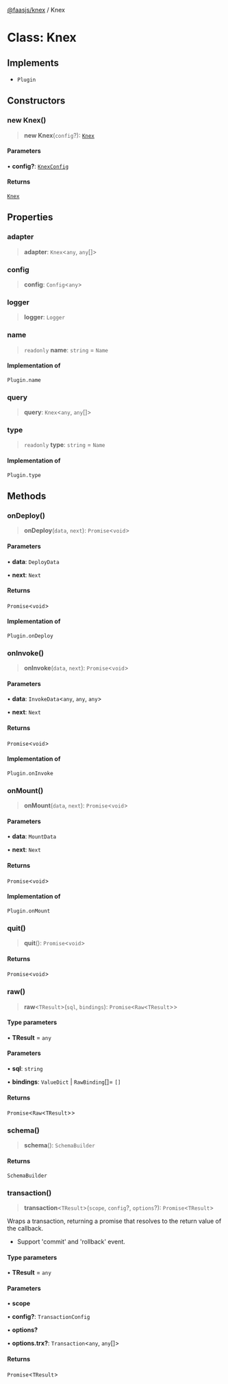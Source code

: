[@faasjs/knex](../README.md) / Knex

# Class: Knex

## Implements

- `Plugin`

## Constructors

### new Knex()

> **new Knex**(`config`?): [`Knex`](Knex.md)

#### Parameters

• **config?**: [`KnexConfig`](../type-aliases/KnexConfig.md)

#### Returns

[`Knex`](Knex.md)

## Properties

### adapter

> **adapter**: `Knex`\<`any`, `any`[]\>

### config

> **config**: `Config`\<`any`\>

### logger

> **logger**: `Logger`

### name

> `readonly` **name**: `string` = `Name`

#### Implementation of

`Plugin.name`

### query

> **query**: `Knex`\<`any`, `any`[]\>

### type

> `readonly` **type**: `string` = `Name`

#### Implementation of

`Plugin.type`

## Methods

### onDeploy()

> **onDeploy**(`data`, `next`): `Promise`\<`void`\>

#### Parameters

• **data**: `DeployData`

• **next**: `Next`

#### Returns

`Promise`\<`void`\>

#### Implementation of

`Plugin.onDeploy`

### onInvoke()

> **onInvoke**(`data`, `next`): `Promise`\<`void`\>

#### Parameters

• **data**: `InvokeData`\<`any`, `any`, `any`\>

• **next**: `Next`

#### Returns

`Promise`\<`void`\>

#### Implementation of

`Plugin.onInvoke`

### onMount()

> **onMount**(`data`, `next`): `Promise`\<`void`\>

#### Parameters

• **data**: `MountData`

• **next**: `Next`

#### Returns

`Promise`\<`void`\>

#### Implementation of

`Plugin.onMount`

### quit()

> **quit**(): `Promise`\<`void`\>

#### Returns

`Promise`\<`void`\>

### raw()

> **raw**\<`TResult`\>(`sql`, `bindings`): `Promise`\<`Raw`\<`TResult`\>\>

#### Type parameters

• **TResult** = `any`

#### Parameters

• **sql**: `string`

• **bindings**: `ValueDict` \| `RawBinding`[]= `[]`

#### Returns

`Promise`\<`Raw`\<`TResult`\>\>

### schema()

> **schema**(): `SchemaBuilder`

#### Returns

`SchemaBuilder`

### transaction()

> **transaction**\<`TResult`\>(`scope`, `config`?, `options`?): `Promise`\<`TResult`\>

Wraps a transaction, returning a promise that resolves to the return value of the callback.

- Support 'commit' and 'rollback' event.

#### Type parameters

• **TResult** = `any`

#### Parameters

• **scope**

• **config?**: `TransactionConfig`

• **options?**

• **options.trx?**: `Transaction`\<`any`, `any`[]\>

#### Returns

`Promise`\<`TResult`\>
